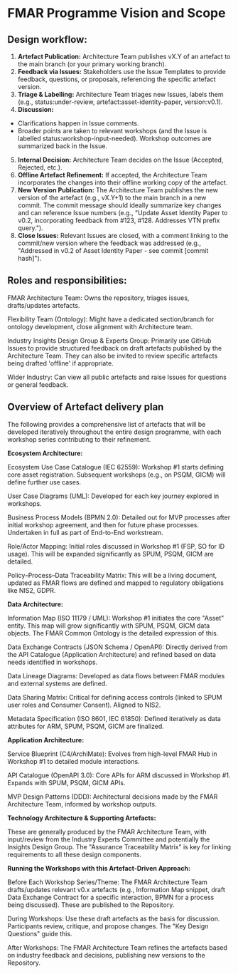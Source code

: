 # FMAR Programme Vision and Scope

## Design workflow:

1. **Artefact Publication:** Architecture Team publishes vX.Y of an artefact to the main branch (or your primary working branch).
2. **Feedback via Issues:** Stakeholders use the Issue Templates to provide feedback, questions, or proposals, referencing the specific artefact version.
3. **Triage & Labelling:** Architecture Team triages new Issues, labels them (e.g., status:under-review, artefact:asset-identity-paper, version:v0.1).
4. **Discussion:**
- Clarifications happen in Issue comments.
- Broader points are taken to relevant workshops (and the Issue is labelled status:workshop-input-needed). Workshop outcomes are summarized back in the Issue.
5. **Internal Decision:** Architecture Team decides on the Issue (Accepted, Rejected, etc.).
6. **Offline Artefact Refinement:** If accepted, the Architecture Team incorporates the changes into their offline working copy of the artefact.
7. **New Version Publication:** The Architecture Team publishes the new version of the artefact (e.g., vX.Y+1) to the main branch in a new commit. The commit message should ideally summarize key changes and can reference Issue numbers (e.g., "Update Asset Identity Paper to v0.2, incorporating feedback from #123, #128. Addresses VTN prefix query.").
8. **Close Issues:** Relevant Issues are closed, with a comment linking to the commit/new version where the feedback was addressed (e.g., "Addressed in v0.2 of Asset Identity Paper - see commit [commit hash]").






## Roles and responsibilities:

FMAR Architecture Team: Owns the repository, triages issues, drafts/updates artefacts.

Flexibility Team (Ontology): Might have a dedicated section/branch for ontology development, close alignment with Architecture team.

Industry Insights Design Group & Experts Group: Primarily use GitHub Issues to provide structured feedback on draft artefacts published by the Architecture Team. They can also be invited to review specific artefacts being drafted 'offline' if appropriate.

Wider Industry: Can view all public artefacts and raise Issues for questions or general feedback. 


## Overview of Artefact delivery plan

The following provides a comprehensive list of artefacts that will be developed iteratively throughout the entire design programme, with each workshop series contributing to their refinement.

**Ecosystem Architecture:**

Ecosystem Use Case Catalogue (IEC 62559): Workshop #1 starts defining core asset registration. Subsequent workshops (e.g., on PSQM, GICM) will define further use cases.

User Case Diagrams (UML): Developed for each key journey explored in workshops.

Business Process Models (BPMN 2.0): Detailed out for MVP processes after initial workshop agreement, and then for future phase processes. Undertaken in full as part of End-to-End workstream.

Role/Actor Mapping: Initial roles discussed in Workshop #1 (FSP, SO for ID usage). This will be expanded significantly as SPUM, PSQM, GICM are detailed.

Policy–Process–Data Traceability Matrix: This will be a living document, updated as FMAR flows are defined and mapped to regulatory obligations like NIS2, GDPR.

**Data Architecture:**

Information Map (ISO 11179 / UML): Workshop #1 initiates the core "Asset" entity. This map will grow significantly with SPUM, PSQM, GICM data objects. The FMAR Common Ontology is the detailed expression of this.

Data Exchange Contracts (JSON Schema / OpenAPI): Directly derived from the API Catalogue (Application Architecture) and refined based on data needs identified in workshops.

Data Lineage Diagrams: Developed as data flows between FMAR modules and external systems are defined.

Data Sharing Matrix: Critical for defining access controls (linked to SPUM user roles and Consumer Consent). Aligned to NIS2.

Metadata Specification (ISO 8601, IEC 61850): Defined iteratively as data attributes for ARM, SPUM, PSQM, GICM are finalized.

**Application Architecture:**

Service Blueprint (C4/ArchiMate): Evolves from high-level FMAR Hub in Workshop #1 to detailed module interactions.

API Catalogue (OpenAPI 3.0): Core APIs for ARM discussed in Workshop #1. Expands with SPUM, PSQM, GICM APIs.

MVP Design Patterns (DDD): Architectural decisions made by the FMAR Architecture Team, informed by workshop outputs.

**Technology Architecture & Supporting Artefacts:** 

These are generally produced by the FMAR Architecture Team, with input/review from the Industry Experts Committee and potentially the Insights Design Group. The "Assurance Traceability Matrix" is key for linking requirements to all these design components.

**Running the Workshops with this Artefact-Driven Approach:**

Before Each Workshop Series/Theme: The FMAR Architecture Team drafts/updates relevant v0.x artefacts (e.g., Information Map snippet, draft Data Exchange Contract for a specific interaction, BPMN for a process being discussed). These are published to the Repository.

During Workshops: Use these draft artefacts as the basis for discussion. Participants review, critique, and propose changes. The "Key Design Questions" guide this.

After Workshops: The FMAR Architecture Team refines the artefacts based on industry feedback and decisions, publishing new versions to the Repository.
